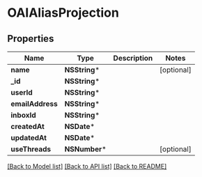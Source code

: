 # OAIAliasProjection

## Properties
Name | Type | Description | Notes
------------ | ------------- | ------------- | -------------
**name** | **NSString*** |  | [optional] 
**_id** | **NSString*** |  | 
**userId** | **NSString*** |  | 
**emailAddress** | **NSString*** |  | 
**inboxId** | **NSString*** |  | 
**createdAt** | **NSDate*** |  | 
**updatedAt** | **NSDate*** |  | 
**useThreads** | **NSNumber*** |  | [optional] 

[[Back to Model list]](../README#documentation-for-models) [[Back to API list]](../README#documentation-for-api-endpoints) [[Back to README]](../README)


